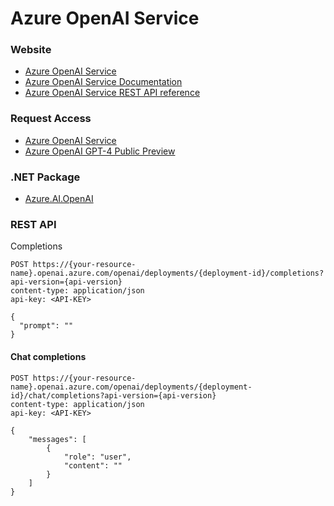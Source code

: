 # Azure OpenAI Service

### Website
* [Azure OpenAI Service](https://azure.microsoft.com/en-us/products/cognitive-services/openai-service)
* [Azure OpenAI Service Documentation](https://learn.microsoft.com/en-us/azure/cognitive-services/openai)
* [Azure OpenAI Service REST API reference](https://learn.microsoft.com/en-us/azure/cognitive-services/openai/reference)

### Request Access
* [Azure OpenAI Service](https://aka.ms/oai/access)
* [Azure OpenAI GPT-4 Public Preview](https://aka.ms/oai/get-gpt4)

### .NET Package
* [Azure.AI.OpenAI ](https://www.nuget.org/packages/Azure.AI.OpenAI)

### REST API
Completions
```http
POST https://{your-resource-name}.openai.azure.com/openai/deployments/{deployment-id}/completions?api-version={api-version}
content-type: application/json
api-key: <API-KEY>

{
  "prompt": ""
}
```

#### Chat completions
```http
POST https://{your-resource-name}.openai.azure.com/openai/deployments/{deployment-id}/chat/completions?api-version={api-version}
content-type: application/json
api-key: <API-KEY>

{
    "messages": [
        {
            "role": "user", 
            "content": ""
        }
    ]
}
```